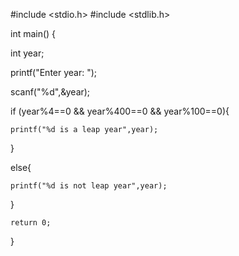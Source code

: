 #include <stdio.h>
#include <stdlib.h>

int main()
{

  int year;
  
  printf("Enter year: ");
  
  scanf("%d",&year);

  if (year%4==0 && year%400==0 && year%100==0){
  
    printf("%d is a leap year",year);
    
  }
  
  else{
  
    printf("%d is not leap year",year);
    
  }
  
    return 0;
    
}
